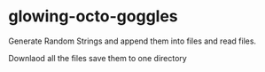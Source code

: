 # glowing-octo-goggles
Generate Random Strings and append them into files and read files.

Downlaod all the files save them to one directory
